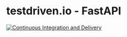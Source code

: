 # testdriven.io - FastAPI

[![Continuous Integration and Delivery](https://github.com/zbigniewzolnierowicz/tdd-fastapi/actions/workflows/main.yml/badge.svg)](https://github.com/zbigniewzolnierowicz/tdd-fastapi/actions/workflows/main.yml)

